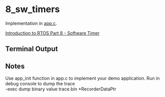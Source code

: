 # 8_sw_timers

Implementation in [app.c](./app.c).

[Introduction to RTOS Part 8 - Software Timer ](https://www.youtube.com/watch?v=b1f1Iex0Tso&list=PLEBQazB0HUyQ4hAPU1cJED6t3DU0h34bz&index=8)

## Terminal Output

## Notes
Use app_init function in app.c to implement your demo application.
Run in debug console to dump the trace  
-exec dump binary value trace.bin *RecorderDataPtr